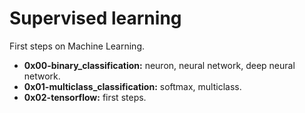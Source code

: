 # Supervised learning

First steps on Machine Learning.

* **0x00-binary_classification:** neuron, neural network, deep neural network.
* **0x01-multiclass_classification:** softmax, multiclass.
* **0x02-tensorflow:** first steps.